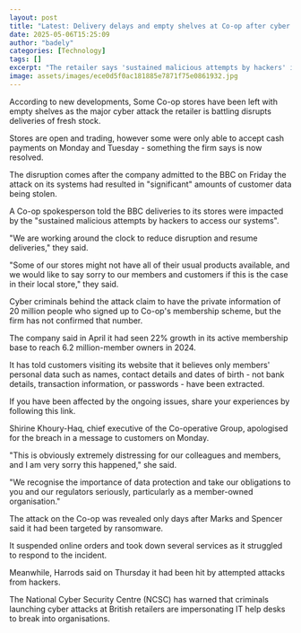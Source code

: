```yaml
---
layout: post
title: "Latest: Delivery delays and empty shelves at Co-op after cyber attack"
date: 2025-05-06T15:25:09
author: "badely"
categories: [Technology]
tags: []
excerpt: "The retailer says 'sustained malicious attempts by hackers' is affecting its IT systems."
image: assets/images/ece0d5f0ac181885e7871f75e0861932.jpg
---
```


According to new developments, Some Co-op stores have been left with empty shelves as the major cyber attack the retailer is battling disrupts deliveries of fresh stock.

Stores are open and trading, however some were only able to accept cash payments on Monday and Tuesday - something the firm says is now resolved.

The disruption comes after the company admitted to the BBC on Friday the attack on its systems had resulted in "significant" amounts of customer data being stolen.

A Co-op spokesperson told the BBC deliveries to its stores were impacted by the "sustained malicious attempts by hackers to access our systems".

"We are working around the clock to reduce disruption and resume deliveries," they said.

"Some of our stores might not have all of their usual products available, and we would like to say sorry to our members and customers if this is the case in their local store," they said.

Cyber criminals behind the attack claim to have the private information of 20 million people who signed up to Co-op's membership scheme, but the firm has not confirmed that number.

The company said in April it had seen 22% growth in its active membership base to reach 6.2 million-member owners in 2024.

It has told customers visiting its website that it believes only members' personal data such as names, contact details and dates of birth - not bank details, transaction information, or passwords - have been extracted.

If you have been affected by the ongoing issues, share your experiences by following this link.

Shirine Khoury-Haq, chief executive of the Co-operative Group, apologised for the breach in a message to customers on Monday.

"This is obviously extremely distressing for our colleagues and members, and I am very sorry this happened," she said.

"We recognise the importance of data protection and take our obligations to you and our regulators seriously, particularly as a member-owned organisation."

The attack on the Co-op was revealed only days after Marks and Spencer said it had been targeted by ransomware.

It suspended online orders and took down several services as it struggled to respond to the incident.

Meanwhile, Harrods said on Thursday it had been hit by attempted attacks from hackers.

The National Cyber Security Centre (NCSC) has warned that criminals launching cyber attacks at British retailers are impersonating IT help desks to break into organisations.

